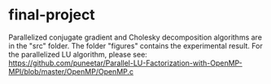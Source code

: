# final-project
Parallelized conjugate gradient and Cholesky decomposition algorithms are in the "src" folder.
The folder "figures" contains the experimental result.
For the parallelized LU algorithm, please see: https://github.com/puneetar/Parallel-LU-Factorization-with-OpenMP-MPI/blob/master/OpenMP/OpenMP.c
